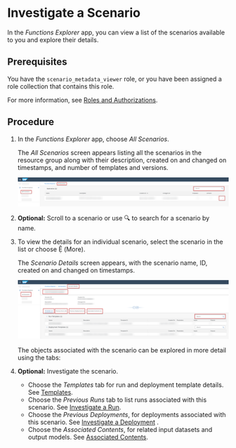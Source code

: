 <!-- loio45479799959c4e019d1c811d466cfaaa -->

<link rel="stylesheet" type="text/css" href="css/sap-icons.css"/>

# Investigate a Scenario

In the *Functions Explorer* app, you can view a list of the scenarios available to you and explore their details.



<a name="loio45479799959c4e019d1c811d466cfaaa__prereq_b54_nld_jpb"/>

## Prerequisites

You have the `scenario_metadata_viewer` role, or you have been assigned a role collection that contains this role.

For more information, see [Roles and Authorizations](security-e4cf710.md#loio4ef8499d7a4945ec854e3b4590830bcc).



<a name="loio45479799959c4e019d1c811d466cfaaa__steps_nvl_3kp_5nb"/>

## Procedure

1.  In the *Functions Explorer* app, choose *All Scenarios*.

    The *All Scenarios* screen appears listing all the scenarios in the resource group along with their description, created on and changed on timestamps, and number of templates and versions.

    ![Functions Explorer All Scenarios screen with key features highlighted.](images/Image_AIL_FE_All_Scenarios_1fcaa9e.png)

2.  **Optional:** Scroll to a scenario or use :mag: to search for a scenario by name.

3.  To view the details for an individual scenario, select the scenario in the list or choose <span class="SAP-icons-V5"></span> \(More\).

    The *Scenario Details* screen appears, with the scenario name, ID, created on and changed on timestamps.

    ![](images/Image_AIL_FE_Scenario_Details_d29509c.png)

    The objects associated with the scenario can be explored in more detail using the tabs:

4.  **Optional:** Investigate the scenario.

    -   Choose the *Templates* tab for run and deployment template details. See [Templates](templates-442a7e8.md).
    -   Choose the *Previous Runs* tab to list runs associated with this scenario. See [Investigate a Run](investigate-a-run-e479244.md).
    -   Choose the *Previous Deployments*, for deployments associated with this scenario. See [Investigate a Deployment](investigate-a-deployment-28463c4.md) .
    -   Choose the *Associated Contents*, for related input datasets and output models. See [Associated Contents](associated-contents-680eae9.md).


